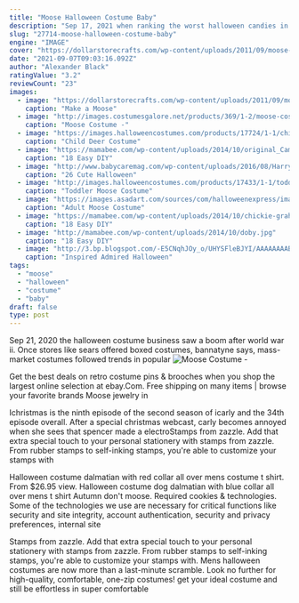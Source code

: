 ```yaml
---
title: "Moose Halloween Costume Baby"
description: "Sep 17, 2021 when ranking the worst halloween candies in america, we took a few factors into consideration: calorie count (anything with 70 calories or above scored low); fat count (some of these"
slug: "27714-moose-halloween-costume-baby"
engine: "IMAGE"
cover: "https://dollarstorecrafts.com/wp-content/uploads/2011/09/moose-costume.jpg"
date: "2021-09-07T09:03:16.092Z"
author: "Alexander Black"
ratingValue: "3.2"
reviewCount: "23"
images:
  - image: "https://dollarstorecrafts.com/wp-content/uploads/2011/09/moose-costume.jpg"
    caption: "Make a Moose"
  - image: "http://images.costumesgalore.net/products/369/1-2/moose-costume.jpg"
    caption: "Moose Costume -"
  - image: "https://images.halloweencostumes.com/products/17724/1-1/child-deer-costume.jpg"
    caption: "Child Deer Costume"
  - image: "https://mamabee.com/wp-content/uploads/2014/10/original_Camille-Styles-Halloween-costume-Mama-and-Baby-Kangaroos-beauty1_3x4_lg.jpg"
    caption: "18 Easy DIY"
  - image: "http://www.babycaremag.com/wp-content/uploads/2016/08/Harry-Potter-Hermione-Granger.jpg"
    caption: "26 Cute Halloween"
  - image: "http://images.halloweencostumes.com/products/17433/1-1/toddler-moose-costume.jpg"
    caption: "Toddler Moose Costume"
  - image: "https://images.asadart.com/sources/com/halloweenexpress/images/products/AL102AP.jpg"
    caption: "Adult Moose Costume"
  - image: "https://mamabee.com/wp-content/uploads/2014/10/chickie-graham.jpg"
    caption: "18 Easy DIY"
  - image: "http://mamabee.com/wp-content/uploads/2014/10/doby.jpg"
    caption: "18 Easy DIY"
  - image: "http://3.bp.blogspot.com/-E5CNqhJOy_o/UHYSFleBJYI/AAAAAAAAB-I/dAm1GA9od9Y/s1600/halloween7.jpg"
    caption: "Inspired Admired Halloween"
tags:
  - "moose"
  - "halloween"
  - "costume"
  - "baby"
draft: false
type: post
---
```


Sep 21, 2020 the halloween costume business saw a boom after world war ii. Once stores like sears offered boxed costumes, bannatyne says, mass-market costumes followed trends in popular
![Moose Costume -](http://images.costumesgalore.net/products/369/1-2/moose-costume.jpg "Moose Costume -")

Get the best deals on retro costume pins &amp; brooches when you shop the largest online selection at ebay.Com. Free shipping on many items | browse your favorite brands  Moose jewelry in
<!--inArticleAds-->

<!--galleryOne-->

Ichristmas is the ninth episode of the second season of icarly and the 34th episode overall. After a special christmas webcast, carly becomes annoyed when she sees that spencer made a electroStamps from zazzle. Add that extra special touch to your personal stationery with stamps from zazzle. From rubber stamps to self-inking stamps, you're able to customize your stamps with
<!--inArticleAds-->

<!--galleryTwo-->

Halloween costume dalmatian with red collar all over mens costume t shirt. From $26.95 view. Halloween costume dog dalmatian with blue collar all over mens t shirt  Autumn don't moose. Required cookies & technologies. Some of the technologies we use are necessary for critical functions like security and site integrity, account authentication, security and privacy preferences, internal site
<!--galleryThree-->

Stamps from zazzle. Add that extra special touch to your personal stationery with stamps from zazzle. From rubber stamps to self-inking stamps, you're able to customize your stamps with. Mens halloween costumes are now more than a last-minute scramble. Look no further for high-quality, comfortable, one-zip costumes! get your ideal costume and still be effortless in super comfortable